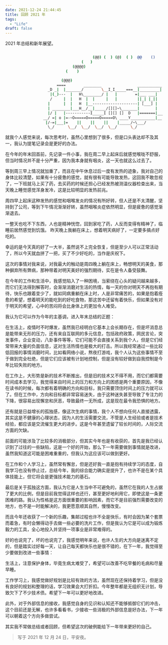 ```yaml
---
date: 2021-12-24 21:44:45
title: 回顾 2021 年
tags:
  - "Life"
draft: false
---
```


2021 年总结和新年展望。

<!--more-->

``` bash

                                       (@@) (  ) (@)  ( )  @@    ()    @     O     @     O      @
                                  (   )
                              (@@@@)
                           (    )

                         (@@@)
                       ====        ________                ___________
                   _D _|  |_______/        \__I_I_____===__|_________|
                    |(_)---  |   H\________/ |   |        =|___ ___|      _________________
                    /     |  |   H  |  |     |   |         ||_| |_||     _|                \_____A
                   |      |  |   H  |__--------------------| [___] |   =|                        |
                   | ________|___H__/__|_____/[][]~\_______|       |   -|                        |
                   |/ |   |-----------I_____I [][] []  D   |=======|____|________________________|_
                 __/ =| o |=-~O=====O=====O=====O\ ____Y___________|__|__________________________|_
                  |/-=|___|=    ||    ||    ||    |_____/~\___/          |_D__D__D_|  |_D__D__D_|
                   \_/      \__/  \__/  \__/  \__/      \_/               \_/   \_/    \_/   \_/

```

就我个人感觉来说，每次思考时，虽然心里想到了很多，但是口头表达却不及其一，我认为提笔记录会是更好的办法。

在今年的年末回首前，先记录一件小事，我在周二早上起床后就感觉喉咙不舒服，但当时情况并不是十分严重，因为我本身就有咽炎，这一天也就这么过去了。

等到周三早上情况就加重了，而且在中午休息过后一度有发热的迹象，我对自己的身体比较清楚，如果有十分疲惫的感觉，就有很有可能导致发热，这回我不敢忽视了，一下班就马上买了药，去买药的时候还担心已经发热被测温仪器检查出来，当天晚上睡觉感觉浑身发冷，这是比较明显的发热前兆。

周四早上起床这种发热的感觉和咽喉发炎的情况有所好转，但人还是不太清醒，坚持到了公司，等到下午情况渐渐好转，虽然咽喉炎症依然明显，但是疲惫的感觉渐渐退去。

一整天也吃不下东西，人也是精神恍惚，回到家吃了药，人反而变得有精神了，临睡前居然感觉到饥饿。 昨天晚上我躺在床上，想着明天病好了，一定要多搞点好吃的。

幸运的是今天真的好了一大半，虽然说不上完全恢复，但是至少人可以正常活动了，所以今天就血拼了一把，买了不少好吃的，当作是庆祝下。

这次的事情对我来说，对我最大的触动是周四晚上躺在床上，畅想明天的美食，那种摒弃所有弊病，那种带着对明天美好的强烈期待，实在是令人备受鼓舞。

在今年的工作和生活中，我感觉陷入了一种困境，当萦绕在心头的疑问越来越多，而它们无法得到解答时，会渐渐消磨对生活的热情，每一天的你对明天不再抱有期待，快乐也跟着变少了，就如同病重躺在床上时，人是非常痛苦的，如果是抱着痊愈的希望，想着明天的能吃到的好吃食物，那这苦中还留有着快乐，但如果没有对于明天的希望，心中的苦闷将会比身体上的更加令人难受。

我认为它可以作为今年的主基调，进入年末总结的正题：

在生活上，疫情时不时爆发，虽然我已经明白它基本上会长期存在，但是坏消息总是能带来无形的压力，还有来自互联网的多元信息，包括政府政策，网民言论，突发事件，企业变动，八卦事件等等，它们可能不会直接关系到我个人，但是它们经常带来大量的负面信息，这对生活热情也是极大的打击。所以我经常通过一些比较低回报的事情消磨时间，比如看网络小说，熬夜打游戏，我个人认为这些事情不至于做到完全杜绝，但是它们应该被有计划地控制，但是没有较好做到自我控制是今年比较失败的地方。

在工作上，大形势是新的技术不断推出，但是旧的技术又不得不用，而它们都需要时间成本去学习，我觉得来自时间上的压力和方向上的困惑是两个重要原因，不像在读书的时候，每次都有着明确的方向和目标，我只需要顶住时间上的压力就可以了。但在工作中，方向和目标都非常容易迷失，由于这种迷失甚至导致了专注力的下降，很容易出现懈怠和厌恶，导致最终一无所成，这是现在最令我恐惧的地方。

还有就是日益增长的孤独感，像这次生病的事情，我个人不想向任何人直接透露，其实这是不健康的心理状态，因为人的生活需要交流，不管是人生经验或者是技术经验，都应该是交流催生更大的进步。这是今年甚至遗留了较长时间的，人际交流方面的欠缺。

前面的可能涉及了比较多的消极部分，但其实今年也是有收获的，首先是我已经认识到了过往的一些缺陷，这是一个好的开始，那么下一年需要做到事情就是改进，虽然我知道这可能是困难重重的，但我认为这应该可以做到更好。

在工作和个人学习上，虽然常有懈怠，但是还好我一直是抱有持续学习的态度，自我学习也没有停止过，总结今年，我的综合能力确实是提升了，也许不是在某个具体技能上，但它将会是更强技术能力的基石。

最后是关于孤独这方面，我认为它是人生当中不可避免的，虽然它在我的人生占据了更大的比例，但是目前我觉得这样也还行，甚至更好地利用它，即使这是一条更困难的路。我认为性格是这方面很重要的影响因素，而它不是目前强烈需要改变的地方，也不是一时能解决的，我更愿意顺其自然，慢慢改变。

而且今年还收获了一个新的乐趣，集邮过程也许不全是快乐，有时会因为某个套票而着急，有时会懒得动手去做一些必要的洗片工作，但是我认为它是可以成为锻炼毅力的工具，全心地投入并坚持一项事业是非常难得的。

好的也说完了，坏的也说完了，我感觉明年来说，也许人生的大方向是迷离不定的，但是踏实过好每一天，让自己每天都快乐也是很不错的，在下一年，我觉得至少要做到改进一些事情：

生活上，注意保护身体，毕竟生病太难受了，希望可以改善不吃早餐的毛病和尽量早睡。

工作学习上，我感觉做好规划是比较有效的方法，虽然现在还保持着学习，但是没有良好的规划和整理的话，学习效果会大打折扣。今年整年都是无组织无计划，导致欠下了不少技术债。希望下一年可以更好地改进。

此外，对于外部信息的接收，我感觉自身的见识和认知还不能够抵御它们的冲击，这个目前还是无解，也许多看看书，少接收一些消极的外部信息是好办法，下一年可以朝着这个方向多做尝试。

其实我不常做总结或者回顾，但希望这次的破例能给下一年带来更好的自己。

> 写于 2021 年 12 月 24 日，平安夜。